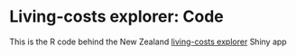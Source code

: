 # Living-costs explorer: Code
This is the R code behind the New Zealand [living-costs explorer](https://statisticsnz.shinyapps.io/livingcostsexplorer/) Shiny app
